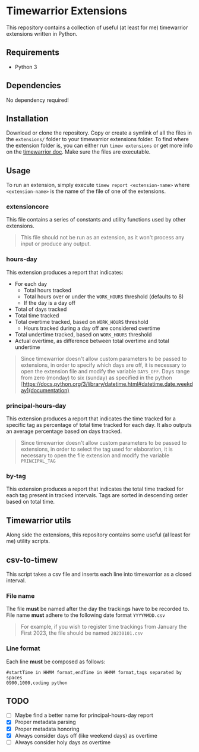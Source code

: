 # Timewarrior Extensions
This repository contains a collection of useful (at least for me) timewarrior extensions written in Python.

## Requirements
* Python 3

## Dependencies
No dependency required!

## Installation
Download or clone the repository.
Copy or create a symlink of all the files in the `extensions/` folder to your timewarrior extensions folder.
To find where the extension folder is, you can either run `timew extensions` or get more info on the [timewarrior doc](https://timewarrior.net/docs/api/).
Make sure the files are executable.

## Usage
To run an extension, simply execute `timew report <extension-name>` where `<extension-name>` is the name of the file of one of the extensions.

### extensioncore
This file contains a series of constants and utility functions used by other extensions.
> This file should not be run as an extension, as it won't process any input or produce any output.

### hours-day
This extension produces a report that indicates:
* For each day
    * Total hours tracked
    * Total hours over or under the `WORK_HOURS` threshold (defaults to 8)
    * If the day is a day off
* Total of days tracked
* Total time tracked
* Total overtime tracked, based on `WORK_HOURS` threshold
    * Hours tracked during a day off are considered overtime
* Total undertime tracked, based on `WORK_HOURS` threshold
* Actual overtime, as difference between total overtime and total undertime

> Since timewarrior doesn't allow custom parameters to be passed to extensions, in order to specify which days are off, it is necessary to open the extension file and modify the variable `DAYS_OFF`. Days range from zero (monday) to six (sunday) as specified in the python [https://docs.python.org/3/library/datetime.html#datetime.date.weekday](documentation)

### principal-hours-day
This extension produces a report that indicates the time tracked for a specific tag as percentage of total time tracked for each day. It also outputs an average percentage based on days tracked.
> Since timewarrior doesn't allow custom parameters to be passed to extensions, in order to select the tag used for elaboration, it is necessary to open the file extension and modify the variable `PRINCIPAL_TAG`

### by-tag
This extension produces a report that indicates the total time tracked for each tag present in tracked intervals. Tags are sorted in descending order based on total time.

## Timewarrior utils
Along side the extensions, this repository contains some useful (al least for me) utility scripts.

## csv-to-timew
This script takes a csv file and inserts each line into timewarrior as a closed interval.

### File name
The file **must** be named after the day the trackings have to be recorded to. File name **must** adhere to the following date format `YYYYMMDD.csv`
> For example, if you wish to register time trackings from January the First 2023, the file should be named `20230101.csv`

### Line format
Each line **must** be composed as follows:
```csv
#startTime in HHMM format,endTime in HHMM format,tags separated by spaces
0900,1000,coding python
```

## TODO
- [ ] Maybe find a better name for principal-hours-day report
- [X] Proper metadata parsing
- [X] Proper metadata honoring
- [X] Always consider days off (like weekend days) as overtime
- [ ] Always consider holy days as overtime
